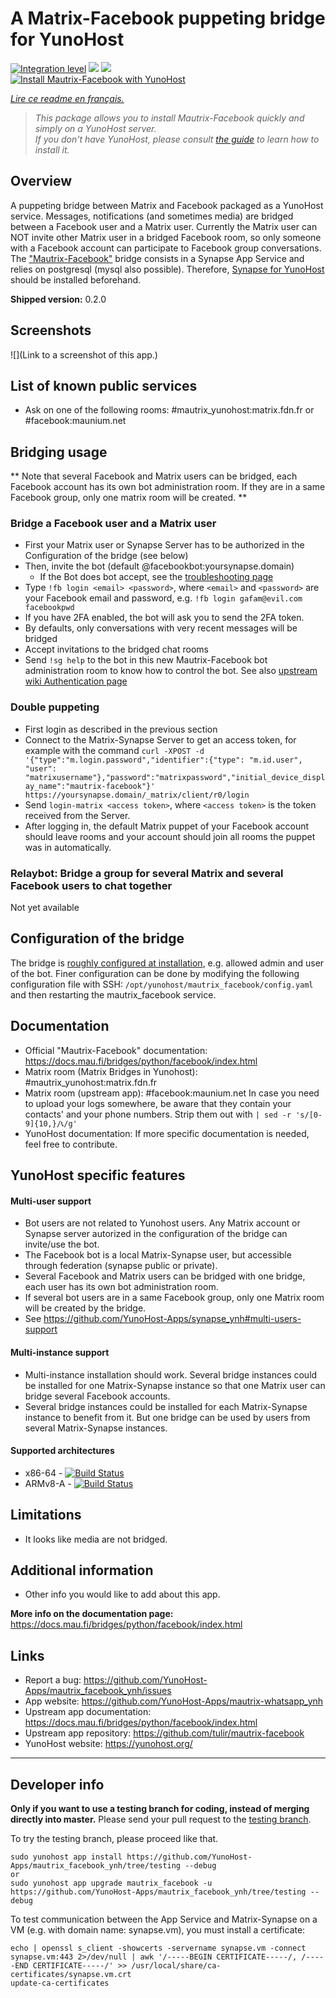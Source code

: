 # A Matrix-Facebook puppeting bridge for YunoHost

[![Integration level](https://dash.yunohost.org/integration/mautrix_facebook.svg)](https://dash.yunohost.org/appci/app/mautrix_facebook) ![](https://ci-apps.yunohost.org/ci/badges/mautrix_facebook.status.svg) ![](https://ci-apps.yunohost.org/ci/badges/mautrix_facebook.maintain.svg)  
[![Install Mautrix-Facebook with YunoHost](https://install-app.yunohost.org/install-with-yunohost.svg)](https://install-app.yunohost.org/?app=mautrix_facebook)

*[Lire ce readme en français.](./README_fr.md)*

> *This package allows you to install Mautrix-Facebook quickly and simply on a YunoHost server.  
If you don't have YunoHost, please consult [the guide](https://yunohost.org/#/install) to learn how to install it.*

## Overview
A puppeting bridge between Matrix and Facebook packaged as a YunoHost service. Messages, notifications (and sometimes media) are bridged between a Facebook user and a Matrix user. Currently the Matrix user can NOT invite other Matrix user in a bridged Facebook room, so only someone with a Facebook account can participate to Facebook group conversations. The ["Mautrix-Facebook"](https://docs.mau.fi/bridges/python/facebook/index.html) bridge consists in a Synapse App Service and relies on postgresql (mysql also possible). Therefore, [Synapse for YunoHost](https://github.com/YunoHost-Apps/synapse_ynh) should be installed beforehand.

**Shipped version:** 0.2.0

## Screenshots

![](Link to a screenshot of this app.)

## List of known public services

* Ask on one of the following rooms: #mautrix_yunohost:matrix.fdn.fr or #facebook:maunium.net

## Bridging usage
** Note that several Facebook and Matrix users can be bridged, each Facebook account has its own bot administration room. If they are in a same Facebook group, only one matrix room will be created. **

### Bridge a Facebook user and a Matrix user
* First your Matrix user or Synapse Server has to be authorized in the Configuration of the bridge (see below)
* Then, invite the bot (default @facebookbot:yoursynapse.domain)
  * If the Bot does bot accept, see the [troubleshooting page](https://docs.mau.fi/bridges/general/troubleshooting.html)
* Type ``!fb login <email> <password>``, where ``<email>`` and ``<password>`` are your Facebook email and password, e.g. ``!fb login gafam@evil.com facebookpwd``
* If you have 2FA enabled, the bot will ask you to send the 2FA token.
* By defaults, only conversations with very recent messages will be bridged
* Accept invitations to the bridged chat rooms
* Send ``!sg help`` to the bot in this new Mautrix-Facebook bot administration room to know how to control the bot.
See also [upstream wiki Authentication page](https://docs.mau.fi/bridges/python/facebook/authentication.html)

### Double puppeting
* First login as described in the previous section
* Connect to the Matrix-Synapse Server to get an access token, for example with the command ``curl -XPOST -d '{"type":"m.login.password","identifier":{"type": "m.id.user", "user": "matrixusername"},"password":"matrixpassword","initial_device_display_name":"mautrix-facebook"}' https://yoursynapse.domain/_matrix/client/r0/login``
* Send ``login-matrix <access token>``, where ``<access token>`` is the token received from the Server.
* After logging in, the default Matrix puppet of your Facebook account should leave rooms and your account should join all rooms the puppet was in automatically.


### Relaybot: Bridge a group for several Matrix and several Facebook users to chat together
Not yet available

## Configuration of the bridge

The bridge is [roughly configured at installation](https://github.com/YunoHost-Apps/mautrix_facebook_ynh/blob/master/conf/config.yaml), e.g. allowed admin and user of the bot. Finer configuration can be done by modifying the
following configuration file with SSH: 
```/opt/yunohost/mautrix_facebook/config.yaml```
and then restarting the mautrix_facebook service.

## Documentation

 * Official "Mautrix-Facebook" documentation: https://docs.mau.fi/bridges/python/facebook/index.html
 * Matrix room (Matrix Bridges in Yunohost): #mautrix_yunohost:matrix.fdn.fr
 * Matrix room (upstream app): #facebook:maunium.net
In case you need to upload your logs somewhere, be aware that they contain your contacts' and your phone numbers. Strip them out with 
``| sed -r 's/[0-9]{10,}/📞/g' ``
 * YunoHost documentation: If more specific documentation is needed, feel free to contribute.

## YunoHost specific features

#### Multi-user support

* Bot users are not related to Yunohost users. Any Matrix account or Synapse server autorized in the configuration of the bridge can invite/use the bot. 
* The Facebook bot is a local Matrix-Synapse user, but accessible through federation (synapse public or private).
* Several Facebook and Matrix users can be bridged with one bridge, each user has its own bot administration room. 
* If several bot users are in a same Facebook group, only one Matrix room will be created by the bridge.
* See https://github.com/YunoHost-Apps/synapse_ynh#multi-users-support

#### Multi-instance support

* Multi-instance installation should work. Several bridge instances could be installed for one Matrix-Synapse instance so that one Matrix user can bridge several Facebook accounts. 
* Several bridge instances could be installed for each Matrix-Synapse instance to benefit from it. But one bridge can be used by users from several Matrix-Synapse instances.

#### Supported architectures

* x86-64 - [![Build Status](https://ci-apps.yunohost.org/ci/logs/mautrix_facebook%20%28Apps%29.svg)](https://ci-apps.yunohost.org/ci/apps/mautrix_facebook/)
* ARMv8-A - [![Build Status](https://ci-apps-arm.yunohost.org/ci/logs/mautrix_facebook%20%28Apps%29.svg)](https://ci-apps-arm.yunohost.org/ci/apps/mautrix_facebook/)

## Limitations

* It looks like media are not bridged. 

## Additional information

* Other info you would like to add about this app.

**More info on the documentation page:**  
https://docs.mau.fi/bridges/python/facebook/index.html

## Links

 * Report a bug: https://github.com/YunoHost-Apps/mautrix_facebook_ynh/issues
 * App website: https://github.com/YunoHost-Apps/mautrix-whatsapp_ynh
 * Upstream app documentation: https://docs.mau.fi/bridges/python/facebook/index.html
 * Upstream app repository: https://github.com/tulir/mautrix-facebook
 * YunoHost website: https://yunohost.org/

---

## Developer info

**Only if you want to use a testing branch for coding, instead of merging directly into master.**
Please send your pull request to the [testing branch](https://github.com/YunoHost-Apps/mautrix_facebook_ynh/tree/testing).

To try the testing branch, please proceed like that.
```
sudo yunohost app install https://github.com/YunoHost-Apps/mautrix_facebook_ynh/tree/testing --debug
or
sudo yunohost app upgrade mautrix_facebook -u https://github.com/YunoHost-Apps/mautrix_facebook_ynh/tree/testing --debug
```

To test communication between the App Service and Matrix-Synapse on a VM (e.g. with domain name: synapse.vm), you must install a certificate:
```
echo | openssl s_client -showcerts -servername synapse.vm -connect synapse.vm:443 2>/dev/null | awk '/-----BEGIN CERTIFICATE-----/, /-----END CERTIFICATE-----/' >> /usr/local/share/ca-certificates/synapse.vm.crt
update-ca-certificates
```